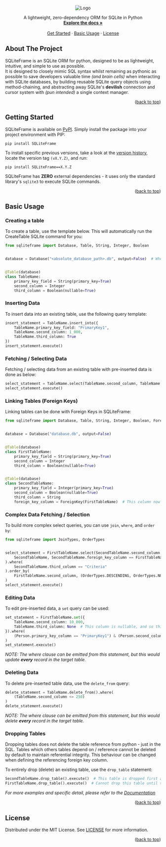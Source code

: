 <a id="readme-top"></a> 



<!-- PROJECT SUMMARY -->
<br />
<div align="center">
  <img src="https://i.imgur.com/ryp9aJT.gif" alt="Logo">
  <br />
  
  <p align="center">
    A lightweight, zero-dependency ORM for SQLite in Python
    <br />
    <a href="https://github.com/Kieran-Lock/SQLiteFrame/blob/master/DOCUMENTATION.md"><strong>Explore the docs »</strong></a>
    <br />
    <br />
    <a href="#getting-started">Get Started</a>
    ·
    <a href="#usage">Basic Usage</a>
    ·
    <a href="https://github.com/Kieran-Lock/SQLiteFrame/blob/master/LICENSE">License</a>
  </p>
</div>



<!-- ABOUT THE PROJECT -->
## About The Project
SQLiteFrame is an SQLite ORM for python, designed to be as lightweight, intuitive, and simple to use as possible.  
It is designed to closely mimic SQL syntax whilst remaining as pythonic as possible to save developers valuable time _(and brain cells)_ when interacting with SQLite databases, by building reusable SQLite query objects using method-chaining, and abstracting away SQLite's **devilish** connection and cursor system with _(pun intended)_ a single context manager.

<p align="right">(<a href="#readme-top">back to top</a>)</p>



<!-- GETTING STARTED -->
## Getting Started

SQLiteFrame is available on [PyPI](https://pypi.org/project/SQLiteFrame). Simply install the package into your project environment with PIP:
```
pip install SQLiteFrame
```

To install specific previous versions, take a look at the [version history](https://github.com/Kieran-Lock/SQLiteFrame/releases), locate the version tag `(vX.Y.Z)`, and run:
```
pip install SQLiteFrame==X.Y.Z
```

SQLiteFrame has **ZERO** external dependencies - it uses only the standard library's `sqlite3` to execute SQLite commands.

<p align="right">(<a href="#readme-top">back to top</a>)</p>



<!-- BASIC USAGE EXAMPLES -->
## Basic Usage

### Creating a table
To create a table, use the template below. This will automatically run the CreateTable SQLite command for you:
```py
from sqliteframe import Database, Table, String, Integer, Boolean


database = Database("<absolute_database_path>.db", output=False)  # When the output parameter is True, the formed SQL query will be outputted into the console as a string every time a query is executed


@Table(database)
class TableName:
    primary_key_field = String(primary_key=True)
    second_column = Integer
    third_column = Boolean(nullable=True)
```

### Inserting Data
To insert data into an existing table, use the following query template:
```py
insert_statement = TableName.insert_into({
    TableName.primary_key_field: "PrimaryKey1",
    TableName.second_column: 1_000,
    TableName.third_column: True
})
insert_statement.execute()
```

### Fetching / Selecting Data
Fetching / selecting data from an existing table with pre-inserted data is done as below:
```py
select_statement = TableName.select(TableName.second_column, TableName.third_column)
select_statement.execute()
```

### Linking Tables (Foreign Keys)
Linking tables can be done with Foreign Keys in SQLiteFrame:
```py
from sqliteframe import Database, Table, String, Integer, Boolean, ForeignKey


database = Database("database.db", output=False)


@Table(database)
class FirstTableName:
    primary_key_field = String(primary_key=True)
    second_column = Integer
    third_column = Boolean(nullable=True)


@Table(database)
class SecondTableName:
    primary_key_field = Integer(primary_key=True)
    second_column = Boolean(nullable=True)
    third_column = String
    foreign_key_column = ForeignKey(FirstTableName)  # This column now references the primary key of the FirstTableName table, and will infer its type
```

### Complex Data Fetching / Selection
To build more complex select queries, you can use `join`, `where`, and `order by`:
```py
from sqliteframe import JoinTypes, OrderTypes


select_statement = FirstTableName.select(SecondTableName.second_column, FirstTableName.third_column).join(
    SecondTableName, SecondTableName.foreign_key_column == FirstTableName.primary_key_field, join_type=JoinTypes.LEFT
).where(
    SecondTableName.third_column == "Criteria"
).order_by(
    FirstTableName.second_column, (OrderTypes.DESCENDING, OrderTypes.NULLS_FIRST)
)
select_statement.execute()
```

### Editing Data
To edit pre-inserted data, a `set` query can be used:
```py
set_statement = FirstTableName.set({
    TableName.second_column: 10_000,
    TableName.third_column: None  # This column is nullable, and so this is acceptable
}).where(
    (Person.primary_key_column == "PrimaryKey1") & (Person.second_column > 500)  # Brackets are ESSENTIAL with complex where clauses, as these statements use bitwise operators, which often have unexpected operator precedence
)
set_statement.execute()
```
_NOTE: The where clause can be emitted from this statement, but this would update **every** record in the target table._

### Deleting Data
To delete pre-inserted table data, use the `delete_from` query:
```py
delete_statement = TableName.delete_from().where(
    (TableName.second_column <= 250)
)
delete_statement.execute()
```
_NOTE: The where clause can be emitted from this statement, but this would delete **every** record in the target table._

### Dropping Tables
Dropping tables does not delete the table reference from python - just in the SQL. Tables which others tables depend on / reference cannot be deleted by default to maintain referential integrity. This behaviour can be changed when defining the referencing foreign key column.  
  
To entirely drop (delete) an existing table, use the `drop_table` statement:
```py
SecondTableName.drop_table().execute()  # This table is dropped first as it depends on the FirstTableName table
FirstTableName.drop_table().execute()  # Cannot drop this table until the SecondTableName table is dropped
```

_For more examples and specific detail, please refer to the [Documentation](https://github.com/Kieran-Lock/SQLiteFrame/blob/master/DOCUMENTATION.md)_

<p align="right">(<a href="#readme-top">back to top</a>)</p>



<!-- LICENSE -->
## License

Distributed under the MIT License. See [LICENSE](https://github.com/Kieran-Lock/SQLiteFrame/blob/master/LICENSE) for more information.

<p align="right">(<a href="#readme-top">back to top</a>)</p>

